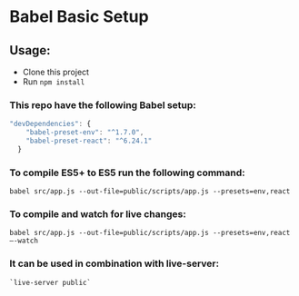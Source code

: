 # Babel Basic Setup

## Usage: ##
* Clone this project
* Run `npm install`

### This repo have the following Babel setup: ###

```javascript
"devDependencies": {
    "babel-preset-env": "^1.7.0",
    "babel-preset-react": "^6.24.1"
  }
```  

  ### To compile ES5+ to ES5 run the following command: ###

  `babel src/app.js --out-file=public/scripts/app.js --presets=env,react`

  ### To compile and watch for live changes: ###

  `babel src/app.js --out-file=public/scripts/app.js --presets=env,react —-watch`

  ### It can be used in combination with live-server: ###

    `live-server public`
